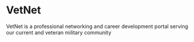 # VetNet
VetNet is a professional networking and career development portal serving our current and veteran military community
